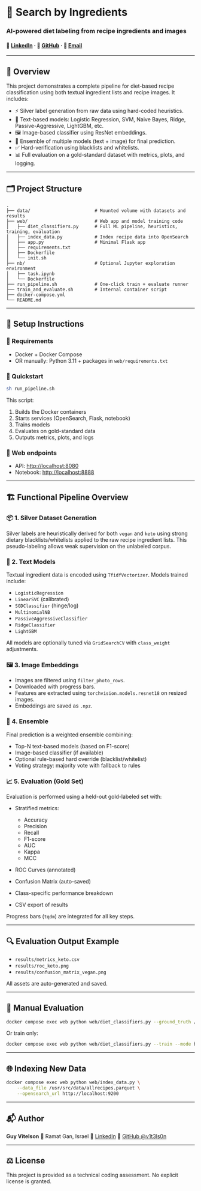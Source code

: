 # 🥑 Search by Ingredients

### AI-powered diet labeling from recipe ingredients and images
#### 👤 [LinkedIn](https://www.linkedin.com/in/guyvitelson/) · 🐙 [GitHub](https://github.com/v1t3ls0n) · 📧 [Email](mailto:guyvitelson@gmail.com)

---

## 🧠 Overview

This project demonstrates a complete pipeline for diet-based recipe classification using both textual ingredient lists and recipe images. It includes:

* ⚡ Silver label generation from raw data using hard-coded heuristics.
* 🧃 Text-based models: Logistic Regression, SVM, Naive Bayes, Ridge, Passive-Aggressive, LightGBM, etc.
* 🖼️ Image-based classifier using ResNet embeddings.
* 🤖 Ensemble of multiple models (text + image) for final prediction.
* ✅ Hard-verification using blacklists and whitelists.
* 📊 Full evaluation on a gold-standard dataset with metrics, plots, and logging.

---

## 🗂️ Project Structure

```
.
├── data/                        # Mounted volume with datasets and results
├── web/                         # Web app and model training code
│   ├── diet_classifiers.py      # Full ML pipeline, heuristics, training, evaluation
│   ├── index_data.py            # Index recipe data into OpenSearch
│   ├── app.py                   # Minimal Flask app
│   ├── requirements.txt
│   ├── Dockerfile
│   └── init.sh
├── nb/                          # Optional Jupyter exploration environment
│   ├── task.ipynb
│   └── Dockerfile
├── run_pipeline.sh              # One-click train + evaluate runner
├── train_and_evaluate.sh        # Internal container script
├── docker-compose.yml
└── README.md
```

---

## 🧰 Setup Instructions

### 🔧 Requirements

* Docker + Docker Compose
* OR manually: Python 3.11 + packages in `web/requirements.txt`

### 🚀 Quickstart

```bash
sh run_pipeline.sh
```

This script:

1. Builds the Docker containers
2. Starts services (OpenSearch, Flask, notebook)
3. Trains models
4. Evaluates on gold-standard data
5. Outputs metrics, plots, and logs

### 🧪 Web endpoints

* API: [http://localhost:8080](http://localhost:8080)
* Notebook: [http://localhost:8888](http://localhost:8888)

---

## 🏗️ Functional Pipeline Overview

### 📦 1. Silver Dataset Generation

Silver labels are heuristically derived for both `vegan` and `keto` using strong dietary blacklists/whitelists applied to the raw recipe ingredient lists. This pseudo-labeling allows weak supervision on the unlabeled corpus.

### 🧠 2. Text Models

Textual ingredient data is encoded using `TfidfVectorizer`. Models trained include:

* `LogisticRegression`
* `LinearSVC` (calibrated)
* `SGDClassifier` (hinge/log)
* `MultinomialNB`
* `PassiveAggressiveClassifier`
* `RidgeClassifier`
* `LightGBM`

All models are optionally tuned via `GridSearchCV` with `class_weight` adjustments.

### 🖼️ 3. Image Embeddings

* Images are filtered using `filter_photo_rows`.
* Downloaded with progress bars.
* Features are extracted using `torchvision.models.resnet18` on resized images.
* Embeddings are saved as `.npz`.

### 🤝 4. Ensemble

Final prediction is a weighted ensemble combining:

* Top-N text-based models (based on F1-score)
* Image-based classifier (if available)
* Optional rule-based hard override (blacklist/whitelist)
* Voting strategy: majority vote with fallback to rules

### 📈 5. Evaluation (Gold Set)

Evaluation is performed using a held-out gold-labeled set with:

* Stratified metrics:

  * Accuracy
  * Precision
  * Recall
  * F1-score
  * AUC
  * Kappa
  * MCC
* ROC Curves (annotated)
* Confusion Matrix (auto-saved)
* Class-specific performance breakdown
* CSV export of results

Progress bars (`tqdm`) are integrated for all key steps.

---

## 🔍 Evaluation Output Example

* `results/metrics_keto.csv`
* `results/roc_keto.png`
* `results/confusion_matrix_vegan.png`

All assets are auto-generated and saved.

---

## 🧪 Manual Evaluation

```bash
docker compose exec web python web/diet_classifiers.py --ground_truth /usr/src/data/ground_truth_sample.csv
```

Or train only:

```bash
docker compose exec web python web/diet_classifiers.py --train --mode both
```

---

## 🌐 Indexing New Data

```bash
docker compose exec web python web/index_data.py \
    --data_file /usr/src/data/allrecipes.parquet \
    --opensearch_url http://localhost:9200
```

---

## 📬 Author

**Guy Vitelson**
📍 Ramat Gan, Israel
🔗 [LinkedIn](https://www.linkedin.com/in/guyvitelson/)
🐙 [GitHub @v1t3ls0n](https://github.com/v1t3ls0n)

---

## ⚖️ License

This project is provided as a technical coding assessment. No explicit license is granted.

